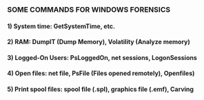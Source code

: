 ### SOME COMMANDS FOR WINDOWS FORENSICS

#### 1) System time: GetSystemTime, etc.

#### 2) RAM: DumpIT (Dump Memory), Volatility (Analyze memory)

#### 3) Logged-On Users: PsLoggedOn, net sessions, LogonSessions

#### 4) Open files: net file, PsFile (Files opened remotely), Openfiles)

#### 5) Print spool files: spool file (.spl), graphics file (.emf), Carving
